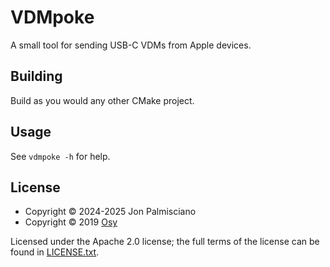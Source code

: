 # VDMpoke

A small tool for sending USB-C VDMs from Apple devices.

## Building

Build as you would any other CMake project.

## Usage

See `vdmpoke -h` for help.

## License

- Copyright © 2024-2025 Jon Palmisciano
- Copyright © 2019 [Osy](https://github.com/osy)

Licensed under the Apache 2.0 license; the full terms of the license can be
found in [LICENSE.txt](LICENSE.txt).
